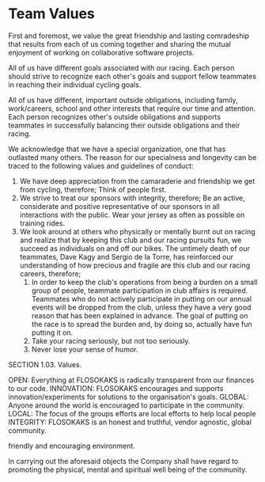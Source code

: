 # Team Values

First and foremost, we value the great friendship and lasting comradeship that
results from each of us coming together and sharing the mutual enjoyment of
working on collaborative software projects.

All of us have different goals associated with our racing. Each person should strive to recognize each other's goals and support fellow teammates in reaching their individual cycling goals.

All of us have different, important outside obligations, including family, work/careers, school and other interests that require our time and attention. Each person recognizes other's outside obligations and supports teammates in successfully balancing their outside obligations and their racing.

We acknowledge that we have a special organization, one that has outlasted many others. The reason for our specialness and longevity can be traced to the following values and guidelines of conduct:

1. We have deep appreciation from the camaraderie and friendship we get from cycling, therefore; Think of people first.
2. We strive to treat our sponsors with integrity, therefore; Be an active, considerate and positive representative of our sponsors in all interactions with the public. Wear your jersey as often as possible on training rides.
3. We look around at others who physically or mentally burnt out on racing and realize that by keeping this club and our racing pursuits fun, we succeed as individuals on and off our bikes. The untimely death of our teammates, Dave Kagy and Sergio de la Torre, has reinforced our understanding of how precious and fragile are this club and our racing careers, therefore;
    1. In order to keep the club's operations from being a burden on a small group of people, teammate participation in club affairs is required. Teammates who do not actively participate in putting on our annual events will be dropped from the club, unless they have a very good reason that has been explained in advance. The goal of putting on the race is to spread the burden and, by doing so, actually have fun putting it on.
    2. Take your racing seriously, but not too seriously.
    3. Never lose your sense of humor.

SECTION 1.03. Values.

OPEN: Everything at FLOSOKAKS is radically transparent from our finances to our
code. 
INNOVATION: FLOSOKAKS encourages and supports innovation/experiments for
solutions to the organisation's goals. 
GLOBAL: Anyone around the world is encouraged to participate in the community. 
LOCAL: The focus of the groups efforts are local efforts to help local people
INTEGRITY: FLOSOKAKS is an honest and truthful, vendor agnostic, global community. 

friendly and encouraging environment.

In carrying out the aforesaid objects the Company shall have regard to
promoting the physical, mental and spiritual well being of the community.
